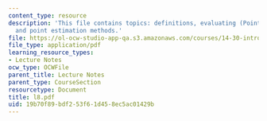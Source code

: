 ```yaml
---
content_type: resource
description: 'This file contains topics: definitions, evaluating (Point) estimators
  and point estimation methods.'
file: https://ol-ocw-studio-app-qa.s3.amazonaws.com/courses/14-30-introduction-to-statistical-method-in-economics-spring-2006/19b70f89bdf253f61d458ec5ac01429b_l8.pdf
file_type: application/pdf
learning_resource_types:
- Lecture Notes
ocw_type: OCWFile
parent_title: Lecture Notes
parent_type: CourseSection
resourcetype: Document
title: l8.pdf
uid: 19b70f89-bdf2-53f6-1d45-8ec5ac01429b
---
```

